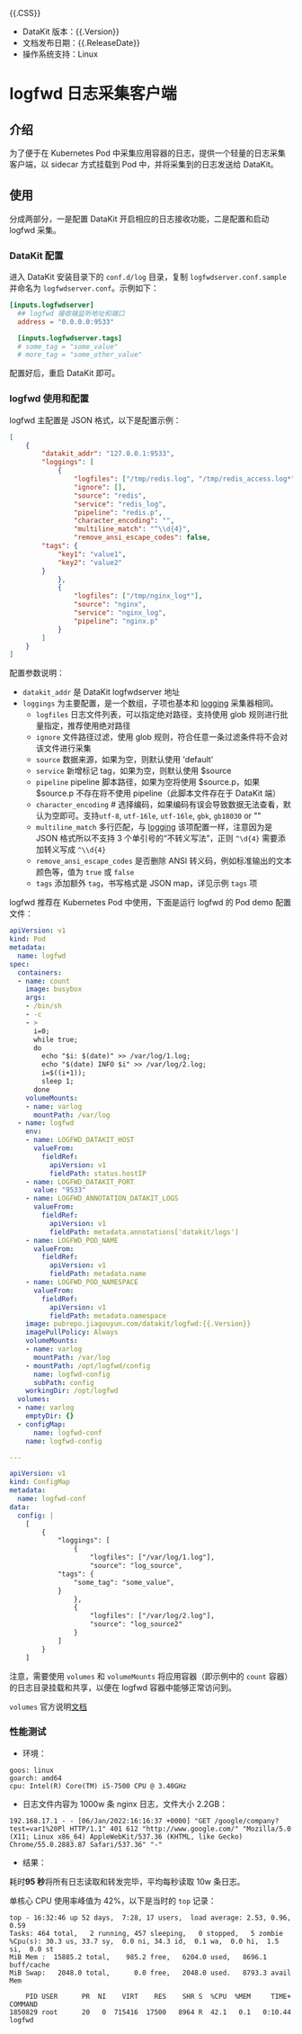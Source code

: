 {{.CSS}}

- DataKit 版本：{{.Version}}
- 文档发布日期：{{.ReleaseDate}}
- 操作系统支持：Linux

# logfwd 日志采集客户端

## 介绍

为了便于在 Kubernetes Pod 中采集应用容器的日志，提供一个轻量的日志采集客户端，以 sidecar 方式挂载到 Pod 中，并将采集到的日志发送给 DataKit。

## 使用

分成两部分，一是配置 DataKit 开启相应的日志接收功能，二是配置和启动 logfwd 采集。

### DataKit 配置

进入 DataKit 安装目录下的 `conf.d/log` 目录，复制 `logfwdserver.conf.sample` 并命名为 `logfwdserver.conf`。示例如下：

``` toml
[inputs.logfwdserver]
  ## logfwd 接收端监听地址和端口
  address = "0.0.0.0:9533"

  [inputs.logfwdserver.tags]
  # some_tag = "some_value"
  # more_tag = "some_other_value"
```

配置好后，重启 DataKit 即可。

### logfwd 使用和配置

logfwd 主配置是 JSON 格式，以下是配置示例：

``` json
[
    {
        "datakit_addr": "127.0.0.1:9533",
        "loggings": [
            {
                "logfiles": ["/tmp/redis.log", "/tmp/redis_access.log*"],
                "ignore": [],
                "source": "redis",
                "service": "redis_log",
                "pipeline": "redis.p",
                "character_encoding": "",
                "multiline_match": "^\\d{4}",
                "remove_ansi_escape_codes": false,
		"tags": {
			"key1": "value1",
			"key2": "value2"
		}
            },
            {
                "logfiles": ["/tmp/nginx_log*"],
                "source": "nginx",
                "service": "nginx_log",
                "pipeline": "nginx.p"
            }
        ]
    }
]
```

配置参数说明：

- `datakit_addr` 是 DataKit logfwdserver 地址
- `loggings` 为主要配置，是一个数组，子项也基本和 [logging](logging) 采集器相同。
    - `logfiles` 日志文件列表，可以指定绝对路径，支持使用 glob 规则进行批量指定，推荐使用绝对路径
    - `ignore` 文件路径过滤，使用 glob 规则，符合任意一条过滤条件将不会对该文件进行采集
    - `source` 数据来源，如果为空，则默认使用 'default'
    - `service` 新增标记 tag，如果为空，则默认使用 $source
    - `pipeline` pipeline 脚本路径，如果为空将使用 $source.p，如果 $source.p 不存在将不使用 pipeline（此脚本文件存在于 DataKit 端）
    - `character_encoding` # 选择编码，如果编码有误会导致数据无法查看，默认为空即可。支持`utf-8`, `utf-16le`, `utf-16le`, `gbk`, `gb18030` or ""
    - `multiline_match` 多行匹配，与 [logging](logging) 该项配置一样，注意因为是 JSON 格式所以不支持 3 个单引号的“不转义写法”，正则 `^\d{4}` 需要添加转义写成 `^\\d{4}`
    - `remove_ansi_escape_codes` 是否删除 ANSI 转义码，例如标准输出的文本颜色等，值为 `true` 或 `false`
    - `tags` 添加额外 `tag`，书写格式是 JSON map，详见示例 `tags` 项


logfwd 推荐在 Kubernetes Pod 中使用，下面是运行 logfwd 的 Pod demo 配置文件：

```yaml
apiVersion: v1
kind: Pod
metadata:
  name: logfwd
spec:
  containers:
  - name: count
    image: busybox
    args:
    - /bin/sh
    - -c
    - >
      i=0;
      while true;
      do
        echo "$i: $(date)" >> /var/log/1.log;
        echo "$(date) INFO $i" >> /var/log/2.log;
        i=$((i+1));
        sleep 1;
      done
    volumeMounts:
    - name: varlog
      mountPath: /var/log
  - name: logfwd
    env:
    - name: LOGFWD_DATAKIT_HOST
      valueFrom:
        fieldRef:
          apiVersion: v1
          fieldPath: status.hostIP
    - name: LOGFWD_DATAKIT_PORT
      value: "9533"
    - name: LOGFWD_ANNOTATION_DATAKIT_LOGS
      valueFrom:
        fieldRef:
          apiVersion: v1
          fieldPath: metadata.annotations['datakit/logs']
    - name: LOGFWD_POD_NAME
      valueFrom:
        fieldRef:
          apiVersion: v1
          fieldPath: metadata.name
    - name: LOGFWD_POD_NAMESPACE
      valueFrom:
        fieldRef:
          apiVersion: v1
          fieldPath: metadata.namespace
    image: pubrepo.jiagouyun.com/datakit/logfwd:{{.Version}}
    imagePullPolicy: Always
    volumeMounts:
    - name: varlog
      mountPath: /var/log
    - mountPath: /opt/logfwd/config
      name: logfwd-config
      subPath: config
    workingDir: /opt/logfwd
  volumes:
  - name: varlog
    emptyDir: {}
  - configMap:
      name: logfwd-conf
    name: logfwd-config

---

apiVersion: v1
kind: ConfigMap
metadata:
  name: logfwd-conf
data:
  config: |
    [
        {
            "loggings": [
                {
                    "logfiles": ["/var/log/1.log"],
                    "source": "log_source",
		    "tags": {
		        "some_tag": "some_value",
		    }
                },
                {
                    "logfiles": ["/var/log/2.log"],
                    "source": "log_source2"
                }
            ]
        }
    ]
```

注意，需要使用 `volumes` 和 `volumeMounts` 将应用容器（即示例中的 `count` 容器）的日志目录挂载和共享，以便在 logfwd 容器中能够正常访问到。

`volumes` 官方说明[文档](https://kubernetes.io/docs/concepts/storage/volumes/)

### 性能测试

- 环境：

```
goos: linux
goarch: amd64
cpu: Intel(R) Core(TM) i5-7500 CPU @ 3.40GHz
```

- 日志文件内容为 1000w 条 nginx 日志，文件大小 2.2GB：

```
192.168.17.1 - - [06/Jan/2022:16:16:37 +0000] "GET /google/company?test=var1%20Pl HTTP/1.1" 401 612 "http://www.google.com/" "Mozilla/5.0 (X11; Linux x86_64) AppleWebKit/537.36 (KHTML, like Gecko) Chrome/55.0.2883.87 Safari/537.36" "-"
```

- 结果：

耗时**95 秒**将所有日志读取和转发完毕，平均每秒读取 10w 条日志。

单核心 CPU 使用率峰值为 42%，以下是当时的 `top` 记录：

```
top - 16:32:46 up 52 days,  7:28, 17 users,  load average: 2.53, 0.96, 0.59
Tasks: 464 total,   2 running, 457 sleeping,   0 stopped,   5 zombie
%Cpu(s): 30.3 us, 33.7 sy,  0.0 ni, 34.3 id,  0.1 wa,  0.0 hi,  1.5 si,  0.0 st
MiB Mem :  15885.2 total,    985.2 free,   6204.0 used,   8696.1 buff/cache
MiB Swap:   2048.0 total,      0.0 free,   2048.0 used.   8793.3 avail Mem

    PID USER      PR  NI    VIRT    RES    SHR S  %CPU  %MEM     TIME+ COMMAND
1850829 root      20   0  715416  17500   8964 R  42.1   0.1   0:10.44 logfwd
```
